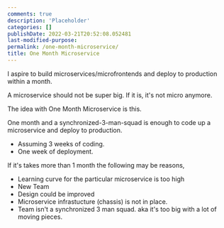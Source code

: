 ```yaml
---
comments: true
description: 'Placeholder' 
categories: []
publishDate: 2022-03-21T20:52:08.052481
last-modified-purpose:
permalink: /one-month-microservice/
title: One Month Microservice
---
```


I aspire to build microservices/microfrontends and deploy to production within a month.

A microservice should not be super big. If it is, it's not micro anymore.

The idea with One Month Microservice is this. 

One month and a synchronized-3-man-squad is enough to code up a microservice and deploy to production.
- Assuming 3 weeks of coding.
- One week of deployment.

If it's takes more than 1 month the following may be reasons,
- Learning curve for the particular microservice is too high
- New Team
- Design could be improved
- Microservice infrastucture (chassis) is not in place.
- Team isn't a synchronized 3 man squad. aka it's too big with a lot of moving pieces.